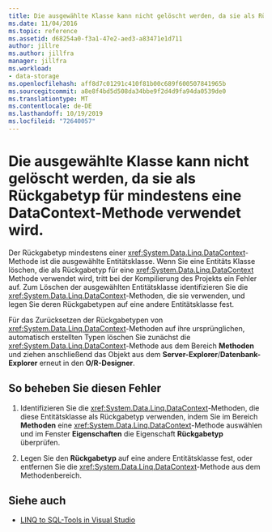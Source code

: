 ```yaml
---
title: Die ausgewählte Klasse kann nicht gelöscht werden, da sie als Rückgabetyp für mindestens eine DataContext-Methode verwendet wird.
ms.date: 11/04/2016
ms.topic: reference
ms.assetid: d68254a0-f3a1-47e2-aed3-a83471e1d711
author: jillre
ms.author: jillfra
manager: jillfra
ms.workload:
- data-storage
ms.openlocfilehash: aff8d7c01291c410f81b00c689f600507841965b
ms.sourcegitcommit: a8e8f4bd5d508da34bbe9f2d4d9fa94da0539de0
ms.translationtype: MT
ms.contentlocale: de-DE
ms.lasthandoff: 10/19/2019
ms.locfileid: "72640057"
---
```

# <a name="the-selected-class-cannot-be-deleted-because-it-is-used-as-a-return-type-for-one-or-more-datacontext-methods"></a>Die ausgewählte Klasse kann nicht gelöscht werden, da sie als Rückgabetyp für mindestens eine DataContext-Methode verwendet wird.

Der Rückgabetyp mindestens einer <xref:System.Data.Linq.DataContext>-Methode ist die ausgewählte Entitätsklasse. Wenn Sie eine Entitäts Klasse löschen, die als Rückgabetyp für eine <xref:System.Data.Linq.DataContext> Methode verwendet wird, tritt bei der Kompilierung des Projekts ein Fehler auf. Zum Löschen der ausgewählten Entitätsklasse identifizieren Sie die <xref:System.Data.Linq.DataContext>-Methoden, die sie verwenden, und legen Sie deren Rückgabetypen auf eine andere Entitätsklasse fest.

Für das Zurücksetzen der Rückgabetypen von <xref:System.Data.Linq.DataContext>-Methoden auf ihre ursprünglichen, automatisch erstellten Typen löschen Sie zunächst die <xref:System.Data.Linq.DataContext>-Methode aus dem Bereich **Methoden** und ziehen anschließend das Objekt aus dem **Server-Explorer**/**Datenbank-Explorer** erneut in den **O/R-Designer**.

## <a name="to-correct-this-error"></a>So beheben Sie diesen Fehler

1. Identifizieren Sie die <xref:System.Data.Linq.DataContext>-Methoden, die diese Entitätsklasse als Rückgabetyp verwenden, indem Sie im Bereich **Methoden** eine <xref:System.Data.Linq.DataContext>-Methode auswählen und im Fenster **Eigenschaften** die Eigenschaft **Rückgabetyp** überprüfen.

2. Legen Sie den **Rückgabetyp** auf eine andere Entitätsklasse fest, oder entfernen Sie die <xref:System.Data.Linq.DataContext>-Methode aus dem Methodenbereich.

## <a name="see-also"></a>Siehe auch

- [LINQ to SQL-Tools in Visual Studio](../data-tools/linq-to-sql-tools-in-visual-studio2.md)